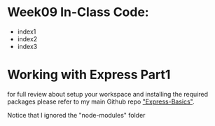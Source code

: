 # Week09 In-Class Code:
- index1
- index2
- index3

# Working with Express Part1
for full review about setup your workspace and installing the required packages please refer to my main Github repo ["Express-Basics"](https://github.com/anmarjarjees/express-basics).

Notice that I ignored the "node-modules" folder